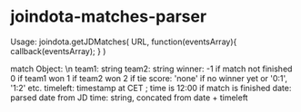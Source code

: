 joindota-matches-parser
=======================

Usage:
joindota.getJDMatches(
  URL, 
  function(eventsArray){
		callback(eventsArray);
  }
)

match Object: \n
	team1: string
	team2: string
  winner:
    -1 if match not finished
    0 if team1 won
    1 if team2 won 
    2 if tie
  score: 
    'none' if no winner yet
    or '0:1', '1:2' etc.
timeleft: timestamp at CET ; time is 12:00 if match is finished
date: parsed date from JD
time: string, concated from date + timeleft
